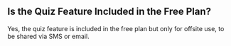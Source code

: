 ## Is the Quiz Feature Included in the Free Plan?

Yes, the quiz feature is included in the free plan but only for offsite use, to be shared via SMS or email.
